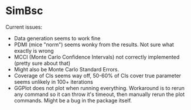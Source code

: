 # SimBsc
Current issues:
 - Data generation seems to work fine
 - PDMI (mice "norm") seems wonky from the results. Not sure what exactly is wrong
 - MCCI (Monte Carlo Confidence Intervals) not correctly implemented (pretty sure about that)
 - Might also be Monte Carlo Standard Errors.
 - Coverage of CIs seems way off, 50-60% of CIs cover true parameter seems unlikely in 100+ iterations
 - GGPlot does not plot when running everything. Workaround is to rerun any command so it can throw it's timeout, then manually rerun the plot commands.
   Might be a bug in the package itself.
   
